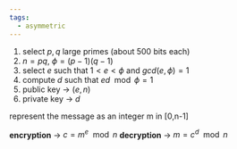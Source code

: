```yaml
---
tags:
  - asymmetric
---
```


1. select $p,q$ large primes (about 500 bits each)
2. $n=pq$, $\phi=(p-1)(q-1)$
3. select $e$ such that $1<e<\phi$ and $gcd(e,\phi)=1$ 
4. compute $d$ such that $ed \mod \phi = 1$ 
5. public key -> $(e,n)$
6. private key -> $d$

represent the message as an integer m in [0,n-1]

**encryption** -> $c = m^e \mod n$
**decryption** -> $m = c^d \mod n$
